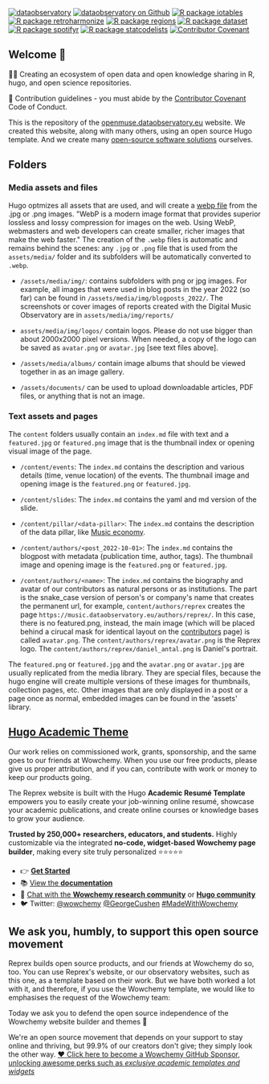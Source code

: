 [![dataobservatory](https://img.shields.io/badge/ecosystem-dataobservatory.eu-3EA135.svg)](https://dataobservatory.eu/)
[![dataobservatory on
Github](https://img.shields.io/badge/github-dataobservatory.eu-6e5494.svg)](https://github.com/dataobservatory-eu/)
[![R package
iotables](https://img.shields.io/badge/R-iotables-4EC0E4.svg)](https://iotables.dataobservatory.eu)
[![R package
retroharmonize](https://img.shields.io/badge/R-retroharmonize-007CBB.svg)](https://iotables.dataobservatory.eu)
[![R package
regions](https://img.shields.io/badge/R-regions-00843A.svg)](https://regions.dataobservatory.eu)
[![R package
dataset](https://img.shields.io/badge/R-dataset-E4007F.svg)](https://dataset.dataobservatory.eu)
[![R package
spotifyr](https://img.shields.io/badge/R-spotifyr-1db954.svg)](https://www.rcharlie.com/spotifyr)
[![R package
statcodelists](https://img.shields.io/badge/R-statcodelists-lightgrey.svg)](https://statcodelists.dataobservatory.eu)
[![Contributor
Covenant](https://img.shields.io/badge/ethics-Contributor%20Covenant-680171.svg)](https://dataobservatory.eu/)

## Welcome 👋

🙋‍♀️ Creating an ecosystem of open data and open knowledge sharing in R, hugo, and open science repositories.

🌈 Contribution guidelines - you must abide by the [Contributor Covenant](https://www.contributor-covenant.org/version/2/1/code_of_conduct/) Code of Conduct.

This is the repository of the [openmuse.dataobservatory.eu](https://music.dataobservatory.eu/) website. We created this website, along with many others, using an open source Hugo template. And we create many [open-source software solutions](https://reprex.nl/software/) ourselves.

## Folders

### Media assets and files

Hugo optmizes all assets that are used, and will create a [webp file](https://developers.google.com/speed/webp) from the .jpg or .png images.  "WebP is a modern image format that provides superior lossless and lossy compression for images on the web. Using WebP, webmasters and web developers can create smaller, richer images that make the web faster." The creation of the `.webp` files is automatic and remains behind the scenes: any `.jpg` or `.png` file that is used from the `assets/media/` folder and its subfolders will be automatically converted to `.webp`.

- `/assets/media/img/`: contains subfolders with png or jpg images. For example, all images that were used in blog posts in the year 2022 (so far) can be found in `/assets/media/img/blogposts_2022/`. The screenshots or cover images of reports created with the Digital Music Observatory are in `assets/media/img/reports/`

- `assets/media/img/logos/` contain logos.  Please do not use bigger than about 2000x2000 pixel versions.  When needed, a copy of the logo can be saved as `avatar.png` or `avatar.jpg` [see text files above].

- `/assets/media/albums/` contain image albums that should be viewed together in as an image gallery.

- `/assets/documents/` can be used to upload downloadable articles, PDF files, or anything that is not an image. 

### Text assets and pages 
The `content` folders usually contain an `index.md` file with text and a `featured.jpg` or `featured.png` image that is the thumbnail index or opening visual image of the page.

- `/content/events`:  The `index.md` contains the description and various details (time, venue location) of the events. The thumbnail image and opening image is the `featured.png` or `featured.jpg`. 

- `/content/slides`: The `index.md` contains the yaml and md version of the slide.

- `/content/pillar/<data-pillar>`: The `index.md` contains the description of the data pillar, like [Music economy](https://music.dataobservatory.eu/pillar/music-economy/). 

- `/content/authors/<post_2022-10-01>`: The `index.md` contains the blogpost with metadata (publication time, author, tags).  The thumbnail image and opening image is the `featured.png` or `featured.jpg`. 

- `/content/authors/<name>`:  The `index.md` contains the biography and avatar of our contributors as natural persons or as institutions. The <name> part is the snake_case version of person's or company's name that creates the permanent url, for example, `content/authors/reprex` creates the page `https://music.dataobservatory.eu/authors/reprex/`. In this case, there is no featured.png, instead, the main image (which will be placed behind a cirucal mask for identical layout on the [contributors]() page) is called `avatar.png`.  The `content/authors/reprex/avatar.png` is the Reprex logo. The `content/authors/reprex/daniel_antal.png` is Daniel's portrait.

The `featured.png` or `featured.jpg` and the `avatar.png` or `avatar.jpg` are usually replicated from the media library. They are special files, because the hugo engine will create multiple versions of these images for thumbnails, collection pages, etc. Other images that are only displayed in a post or a page once as normal, embedded images can be found in the 'assets' library.

## [Hugo Academic Theme](https://github.com/wowchemy/starter-hugo-academic)

Our work relies on commissioned work, grants, sponsorship, and the same goes to our friends at Wowchemy.  When you use our free products, please give us proper attribution, and if you can, contribute with work or money to keep our products going. 

The Reprex website is built with the Hugo **Academic Resumé Template** empowers you to easily create your job-winning online resumé, showcase your academic publications, and create online courses or knowledge bases to grow your audience.

️**Trusted by 250,000+ researchers, educators, and students.** Highly customizable via the integrated **no-code, widget-based Wowchemy page builder**, making every site truly personalized ⭐⭐⭐⭐⭐
- 👉 [**Get Started**](https://wowchemy.com/hugo-themes/)
- 📚 [View the **documentation**](https://wowchemy.com/docs/)
- 💬 [Chat with the **Wowchemy research community**](https://discord.gg/z8wNYzb) or [**Hugo community**](https://discourse.gohugo.io)
- 🐦 Twitter: [@wowchemy](https://twitter.com/wowchemy) [@GeorgeCushen](https://twitter.com/GeorgeCushen) [#MadeWithWowchemy](https://twitter.com/search?q=%23MadeWithWowchemy&src=typed_query)
## We ask you, humbly, to support this open source movement

Reprex builds open source products, and our friends at Wowchemy do so, too.  You can use Reprex's website, or our observatory websites, such as this one, as a template based on their work.  But we have both worked a lot with it, and therefore, if you use the Wowchemy template, we would like to emphasises the request of the Wowchemy team:

Today we ask you to defend the open source independence of the Wowchemy website builder and themes 🐧

We're an open source movement that depends on your support to stay online and thriving, but 99.9% of our creators don't give; they simply look the other way. [❤️ Click here to become a Wowchemy GitHub Sponsor, unlocking awesome perks such as _exclusive academic templates and widgets_](https://github.com/sponsors/gcushen)




